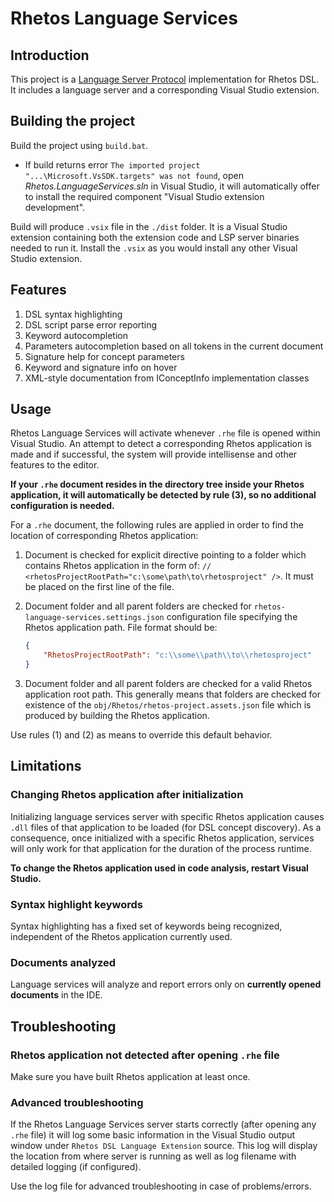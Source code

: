 # Rhetos Language Services

## Introduction

This project is a [Language Server Protocol](https://microsoft.github.io/language-server-protocol/) implementation for Rhetos DSL. It includes a language server and a corresponding Visual Studio extension.

## Building the project

Build the project using `build.bat`.

* If build returns error `The imported project "...\Microsoft.VsSDK.targets" was not found`, open *Rhetos.LanguageServices.sln* in Visual Studio, it will automatically offer to install the required component "Visual Studio extension development".

Build will produce `.vsix` file in the `./dist` folder. It is a Visual Studio extension containing both the extension code and LSP server binaries needed to run it.
Install the `.vsix` as you would install any other Visual Studio extension.

## Features

1. DSL syntax highlighting
2. DSL script parse error reporting
3. Keyword autocompletion
4. Parameters autocompletion based on all tokens in the current document
5. Signature help for concept parameters
6. Keyword and signature info on hover
7. XML-style documentation from IConceptInfo implementation classes

## Usage

Rhetos Language Services will activate whenever `.rhe` file is opened within Visual Studio. An attempt to detect a corresponding Rhetos application is made and if successful, the system will provide intellisense and other features to the editor.

**If your `.rhe` document resides in the directory tree inside your Rhetos application, it will automatically be detected by rule (3), so no additional configuration is needed.**

For a `.rhe` document, the following rules are applied in order to find the location of corresponding Rhetos application:

1. Document is checked for explicit directive pointing to a folder which contains Rhetos application in the form of: `// <rhetosProjectRootPath="c:\some\path\to\rhetosproject" />`. It must be placed on the first line of the file.

2. Document folder and all parent folders are checked for `rhetos-language-services.settings.json` configuration file specifying the Rhetos application path. File format should be:

    ``` json
    {
        "RhetosProjectRootPath": "c:\\some\\path\\to\\rhetosproject"
    }
    ```

3. Document folder and all parent folders are checked for a valid Rhetos application root path. This generally means that folders are checked for existence of the `obj/Rhetos/rhetos-project.assets.json` file which is produced by building the Rhetos application.

Use rules (1) and (2) as means to override this default behavior.

## Limitations

### Changing Rhetos application after initialization

Initializing language services server with specific Rhetos application causes `.dll` files of that application to be loaded (for DSL concept discovery). As a consequence, once initialized with a specific Rhetos application, services will only work for that application for the duration of the process runtime.

**To change the Rhetos application used in code analysis, restart Visual Studio.**

### Syntax highlight keywords

Syntax highlighting has a fixed set of keywords being recognized, independent of the Rhetos application currently used.

### Documents analyzed

Language services will analyze and report errors only on **currently opened documents** in the IDE.

## Troubleshooting

### Rhetos application not detected after opening `.rhe` file

Make sure you have built Rhetos application at least once.

### Advanced troubleshooting

If the Rhetos Language Services server starts correctly (after opening any `.rhe` file) it will log some basic information in the Visual Studio output window under `Rhetos DSL Language Extension` source. This log will display the location from where server is running as well as log filename with detailed logging (if configured).

Use the log file for advanced troubleshooting in case of problems/errors.
